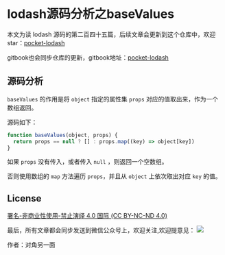 # lodash源码分析之baseValues

本文为读 lodash 源码的第二百四十五篇，后续文章会更新到这个仓库中，欢迎 star：[pocket-lodash](https://github.com/yeyuqiudeng/pocket-lodash)

gitbook也会同步仓库的更新，gitbook地址：[pocket-lodash](https://www.gitbook.com/book/yeyuqiudeng/pocket-lodash/details)

## 源码分析

`baseValues` 的作用是将 `object` 指定的属性集 `props` 对应的值取出来，作为一个数组返回。

源码如下：

```javascript
function baseValues(object, props) {
  return props == null ? [] : props.map((key) => object[key])
}
```

如果 `props` 没有传入，或者传入 `null` ，则返回一个空数组。

否则使用数组的 `map` 方法遍历 `props`，并且从 `object` 上依次取出对应 `key` 的值。

## License

[署名-非商业性使用-禁止演绎 4.0 国际 (CC BY-NC-ND 4.0)](http://creativecommons.org/licenses/by-nc-nd/4.0/)

最后，所有文章都会同步发送到微信公众号上，欢迎关注,欢迎提意见：  ![](https://raw.githubusercontent.com/yeyuqiudeng/resource/master/images/qrcode_front-end-article.jpg) 

作者：对角另一面 